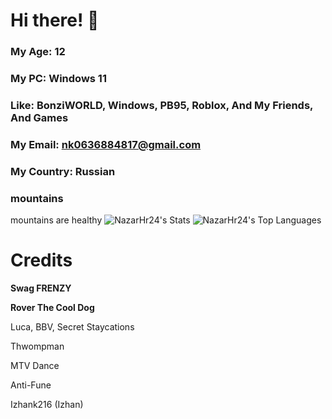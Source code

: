 # Hi there! 👋

### My Age: 12
### My PC: Windows 11
### Like: BonziWORLD, Windows, PB95, Roblox, And My Friends, And Games
### My Email: nk0636884817@gmail.com
### My Country: Russian
### mountains
mountains are healthy
![NazarHr24's Stats](https://github-readme-stats.vercel.app/api?username=NazarTheCoolHuman2025&theme=vue-dark&show_icons=true&hide_border=true&count_private=true) ![NazarHr24's Top Languages](https://github-readme-stats.vercel.app/api/top-langs/?username=NazarTheCoolHuman2025&theme=vue-dark&show_icons=true&hide_border=true&layout=compact)

# Credits
**Swag FRENZY**

**Rover The Cool Dog**

Luca, BBV, Secret Staycations

Thwompman

MTV Dance

Anti-Fune

Izhank216 (Izhan)

